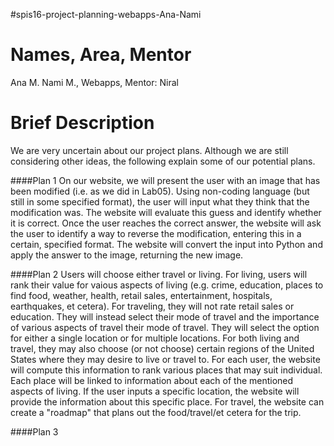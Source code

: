 #spis16-project-planning-webapps-Ana-Nami

# Names, Area, Mentor
Ana M. Nami M., Webapps, Mentor: Niral

# Brief Description
We are very uncertain about our project plans. Although we are still considering other ideas, the following explain some of our potential plans.

####Plan 1
On our website, we will present the user with an image that has been modified (i.e. as we did in Lab05). Using non-coding language (but still in some specified format), the user will input what they think that the modification was. The website will evaluate this guess and identify whether it is correct. Once the user reaches the correct answer, the website will ask the user to identify a way to reverse the modification, entering this in a certain, specified format. The website will convert the input into Python and apply the answer to the image, returning the new image.

####Plan 2
Users will choose either travel or living. For living, users will rank their value for vaious aspects of living (e.g. crime, education, places to find food, weather, health, retail sales, entertainment, hospitals, earthquakes, et cetera). For traveling, they will not rate retail sales or education. They will instead select their mode of travel and the importance of various aspects of travel their mode of travel. They will select the option for either a single location or for multiple locations. For both living and travel, they may also choose (or not choose) certain regions of the United States where they may desire to live or travel to. For each user, the website will compute this information to rank various places that may suit individual. Each place will be linked to information about each of the mentioned aspects of living. If the user inputs a specific location, the website will provide the information about this specific place. For travel, the website can create a "roadmap" that plans out the food/travel/et cetera for the trip.

####Plan 3

